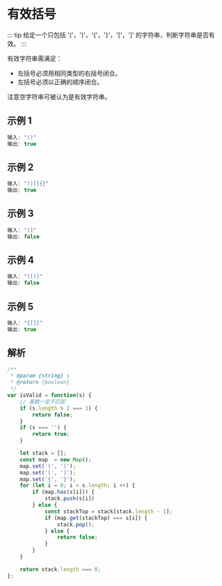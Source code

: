 # 有效括号

::: tip 给定一个只包括 '('，')'，'{'，'}'，'['，']' 的字符串，判断字符串是否有效。
:::

有效字符串需满足：
- 左括号必须用相同类型的右括号闭合。
- 左括号必须以正确的顺序闭合。

注意空字符串可被认为是有效字符串。

## 示例 1
```JavaScript
输入: "()"
输出: true
```

## 示例 2
```JavaScript
输入: "()[]{}"
输出: true
```

## 示例 3
```JavaScript
输入: "(]"
输出: false
```

## 示例 4
```JavaScript
输入: "([)]"
输出: false
```

## 示例 5
```JavaScript
输入: "{[]}"
输出: true
```

## 解析

```JavaScript
/**
 * @param {string} s
 * @return {boolean}
 */
var isValid = function(s) {
    // 基数一定不匹配
    if (s.length % 2 === 1) {
        return false;
    }
    if (s === '') {
        return true;
    }

    let stack = [];
    const map  = new Map();
    map.set('(', ')');
    map.set('[', ']');
    map.set('{', '}');
    for (let i = 0; i < s.length; i ++) {
        if (map.has(s[i])) {
            stack.push(s[i])
        } else {
            const stackTop = stack[stack.length - 1];
            if (map.get(stackTop) === s[i]) {
                stack.pop();
            } else {
                return false;
            }
        }
    }

    return stack.length === 0;
};
```
